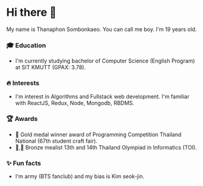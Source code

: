 # Hi there 👋
My name is Thanaphon Sombonkaeo. You can call me boy. I'm 19 years old.
### 🎓 Education
- I'm currently studying bachelor of Computer Science (English Program) at SIT KMUTT (GPAX: 3.78).
### 🔥 Interests
- I'm interest in Algorithms and Fullstack web development. I'm familiar with ReactJS, Redux, Node, Mongodb, RBDMS.
### 🏆 Awards
- 🥇 Gold medal winner award of Programming Competition Thailand National (67th student craft fair).
- 🥉,🥉 Bronze mealist 13th and 14th Thailand Olympiad in Informatics (TOI).
### ✨ Fun facts
- I'm army (BTS fanclub) and my bias is Kim seok-jin.
